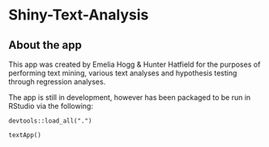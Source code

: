 # Shiny-Text-Analysis


## About the app

This app was created by Emelia Hogg & Hunter Hatfield for the purposes of performing text mining, various text analyses and hypothesis testing through regression analyses. 

The app is still in development, however has been packaged to be run in RStudio via the following:

`devtools::load_all(".")`

`textApp()`


